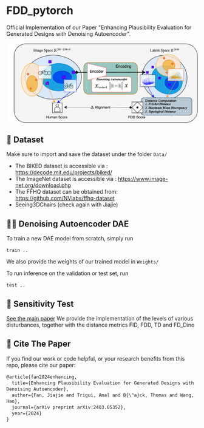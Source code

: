 

# FDD_pytorch
Official Implementation of our Paper "Enhancing Plausibility Evaluation for Generated Designs with Denoising Autoencoder".

![diagram](https://github.com/jiajie96/FDD_pytorch/blob/main/Data/diagram.png)

## :file_folder: Dataset
Make sure to import and save the dataset under the folder `Data/`
- The BIKED dataset is accessible via : https://decode.mit.edu/projects/biked/ 
- The ImageNet dataset is accessible via : https://www.image-net.org/download.php 
- The FFHQ dataset can be obtained from: https://github.com/NVlabs/ffhq-dataset 
- Seeing3DChairs (check again with Jiajie)

## :technologist: Denoising Autoencoder DAE
To train a new DAE model from scratch, simply run 
```
train .. 
``` 
We also provide the weights of our trained model in `Weights/`

To run inference on the validation or test set, run 
```
test .. 
``` 
## :test_tube: Sensitivity Test
[See the main paper](https://arxiv.org/abs/2403.05352)
We provide the implementation of the levels of various disturbances, together with the distance metrics FID, FDD, TD and FD_Dino
  
## :link: Cite The Paper
If you find our work or code helpful, or your research benefits from this repo, please cite our paper:
```
@article{fan2024enhancing,
  title={Enhancing Plausibility Evaluation for Generated Designs with Denoising Autoencoder},
  author={Fan, Jiajie and Trigui, Amal and B{\"a}ck, Thomas and Wang, Hao},
  journal={arXiv preprint arXiv:2403.05352},
  year={2024}
}
``` 

  
